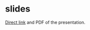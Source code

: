 # slides

[Direct link](https://docs.google.com/presentation/d/11ITcFKgtHjfCNBVDaJtDVtDQ1st56OSP_DhF7hI1GCs/edit?usp=sharing) and PDF of the presentation.
